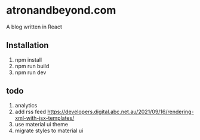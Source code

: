 # atronandbeyond.com

A blog written in React

## Installation

1. npm install
2. npm run build
3. npm run dev

## todo

1. analytics 
2. add rss feed https://developers.digital.abc.net.au/2021/09/16/rendering-xml-with-jsx-templates/
3. use material ui theme
4. migrate styles to material ui